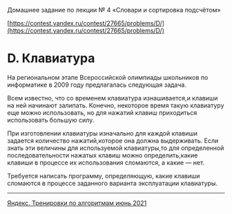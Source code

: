 Домашнее задание по лекции № 4 «Словари и сортировка подсчётом»

[https://contest.yandex.ru/contest/27665/problems/D/](https://contest.yandex.ru/contest/27665/problems/D/)

# D. Клавиатура

На региональном этапе Всероссийской олимпиады школьников по информатике в 2009 году предлагалась следующая задача.

Всем известно, что со временем клавиатура изнашивается,и клавиши на ней начинают залипать. Конечно, некоторое время такую клавиатуру еще можно использовать, но для нажатий клавиш приходиться использовать большую силу.

При изготовлении клавиатуры изначально для каждой клавиши задается количество нажатий,которое она должна выдерживать. Если знать эти величины для используемой клавиатуры,то для определенной последовательности нажатых клавиш можно определить,какие клавиши в процессе их использования сломаются, а какие — нет.

Требуется написать программу, определяющую, какие клавиши сломаются в процессе заданного варианта эксплуатации клавиатуры.

---

[Яндекс. Тренировки по алгоритмам июнь 2021](https://yandex.ru/yaintern/algorithm-training_1)
